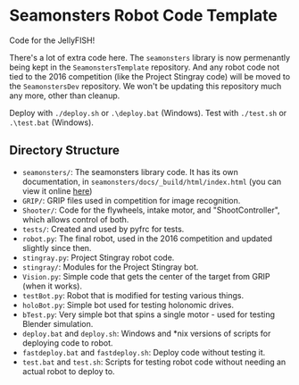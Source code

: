 # Seamonsters Robot Code Template

Code for the JellyFISH!

There's a lot of extra code here. The `seamonsters` library is now permenantly being kept in the `SeamonstersTemplate` repository. And any robot code not tied to the 2016 competition (like the Project Stingray code) will be moved to the `SeamonstersDev` repository. We won't be updating this repository much any more, other than cleanup.

Deploy with `./deploy.sh` or `.\deploy.bat` (Windows). Test with `./test.sh` or
`.\test.bat` (Windows).

## Directory Structure

- `seamonsters/`: The seamonsters library code. It has its own documentation, in
    `seamonsters/docs/_build/html/index.html` (you can view it online
    [here](https://rawgit.com/Seamonsters-2605/CompetitionBot2016/seamonsters-template/seamonsters/docs/_build/html/index.html))
- `GRIP/`: GRIP files used in competition for image recognition.
- `Shooter/`: Code for the flywheels, intake motor, and "ShootController", which
    allows control of both.
- `tests/`: Created and used by pyfrc for tests.
- `robot.py`: The final robot, used in the 2016 competition and updated slightly
    since then.
- `stingray.py`: Project Stingray robot code.
- `stingray/`: Modules for the Project Stingray bot.
- `Vision.py`: Simple code that gets the center of the target from GRIP (when it
    works).
- `testBot.py`: Robot that is modified for testing various things.
- `holoBot.py`: Simple bot used for testing holonomic drives.
- `bTest.py`: Very simple bot that spins a single motor - used for testing
    Blender simulation.
- `deploy.bat` and `deploy.sh`: Windows and *nix versions of scripts for
    deploying code to robot.
- `fastdeploy.bat` and `fastdeploy.sh`: Deploy code without testing it.
- `test.bat` and `test.sh`: Scripts for testing robot code without needing an
    actual robot to deploy to.
